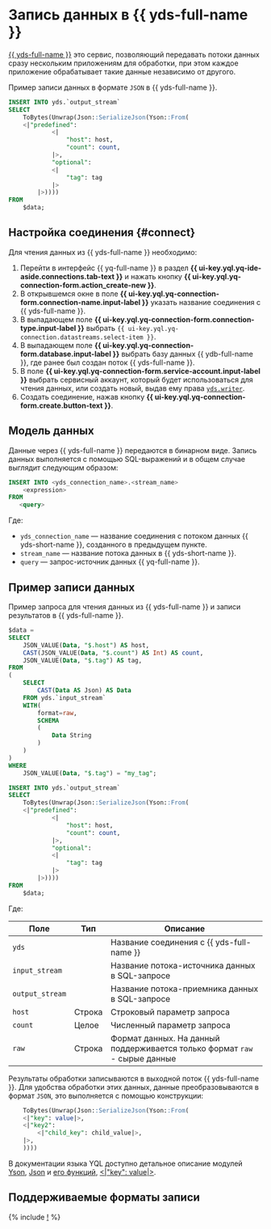 # Запись данных в {{ yds-full-name }}

[{{ yds-full-name }}](../../data-streams/concepts/index.md) это сервис, позволяющий передавать потоки данных сразу нескольким приложениям для обработки, при этом каждое приложение обрабатывает такие данные независимо от другого.

Пример записи данных в формате `JSON` в {{ yds-full-name }}.

```sql
INSERT INTO yds.`output_stream`
SELECT
    ToBytes(Unwrap(Json::SerializeJson(Yson::From(
    <|"predefined":
            <|
                "host": host,
                "count": count,
            |>,
            "optional":
            <|
                "tag": tag
            |>
        |>)))) 
FROM 
    $data;
```

## Настройка соединения {#connect}

Для чтения данных из {{ yds-full-name }} необходимо:
1. Перейти в интерфейс {{ yq-full-name }} в раздел **{{ ui-key.yql.yq-ide-aside.connections.tab-text }}** и нажать кнопку **{{ ui-key.yql.yq-connection-form.action_create-new }}**.
1. В открывшемся окне в поле **{{ ui-key.yql.yq-connection-form.connection-name.input-label }}** указать название соединения с {{ yds-full-name }}.
1. В выпадающем поле **{{ ui-key.yql.yq-connection-form.connection-type.input-label }}** выбрать `{{ ui-key.yql.yq-connection.datastreams.select-item }}`.
1. В выпадающем поле **{{ ui-key.yql.yq-connection-form.database.input-label }}** выбрать базу данных {{ ydb-full-name }}, где ранее был создан поток {{ yds-full-name }}.
1. В поле **{{ ui-key.yql.yq-connection-form.service-account.input-label }}** выбрать сервисный аккаунт, который будет использоваться для чтения данных, или создать новый, выдав ему права [`yds.writer`](../../data-streams/security/index.md).
1. Создать соединение, нажав кнопку **{{ ui-key.yql.yq-connection-form.create.button-text }}**.

## Модель данных

Данные через {{ yds-full-name }} передаются в бинарном виде. Запись данных выполняется с помощью SQL-выражений и в общем случае выглядит следующим образом:

```sql
INSERT INTO <yds_connection_name>.<stream_name>
    <expression> 
FROM 
   <query>
```

Где:

- `yds_connection_name` — название соединения с потоком данных {{ yds-short-name }}, созданного в предыдущем пункте.
- `stream_name` — название потока данных в {{ yds-short-name }}.
- `query` — запрос-источник данных {{ yq-full-name }}.

## Пример записи данных

Пример запроса для чтения данных из {{ yds-full-name }} и записи результатов в {{ yds-full-name }}.

```sql
$data = 
SELECT 
    JSON_VALUE(Data, "$.host") AS host,
    CAST(JSON_VALUE(Data, "$.count") AS Int) AS count,
    JSON_VALUE(Data, "$.tag") AS tag,    
FROM 
(
    SELECT
        CAST(Data AS Json) AS Data
    FROM yds.`input_stream`
    WITH(
        format=raw,
        SCHEMA 
        (
            Data String
        )
    )
)
WHERE 
    JSON_VALUE(Data, "$.tag") = "my_tag";

INSERT INTO yds.`output_stream`
SELECT
    ToBytes(Unwrap(Json::SerializeJson(Yson::From(
    <|"predefined":
            <|
                "host": host,
                "count": count,
            |>,
            "optional":
            <|
                "tag": tag
            |>
        |>)))) 
FROM 
    $data;
```

Где:

|Поле|Тип|Описание|
|--|---|---|
|`yds`| |Название соединения с {{ yds-full-name }}|
|`input_stream`| |Название потока-источника данных в SQL-запросе|
|`output_stream`| |Название потока-приемника данных в SQL-запросе|
|`host`|Строка|Строковый параметр запроса|
|`count`|Целое|Численный параметр запроса|
|`raw`|Строка|Формат данных. На данный поддерживается только формат `raw` - сырые данные|

Результаты обработки записываются в выходной поток {{ yds-full-name }}. Для удобства обработки этих данных, данные преобразовываются в формат `JSON`, это выполняется с помощью конструкции:

```sql
    ToBytes(Unwrap(Json::SerializeJson(Yson::From(
    <|"key": value|>,
    <|"key2": 
        <|"child_key": child_value|>,
    |>,
    ))))
```

В документации языка YQL доступно детальное описание модулей [Yson](https://ydb.tech/ru/docs/yql/reference/udf/list/yson), [Json](https://ydb.tech/ru/docs/yql/reference/types/json) и [его функций](https://ydb.tech/ru/docs/yql/reference/builtins/json), [<|"key": value|>](https://ydb.tech/ru/docs/yql/reference/builtins/struct).

## Поддерживаемые форматы записи

{% include [!](../_includes/supported-yds-write-formats.md) %}
